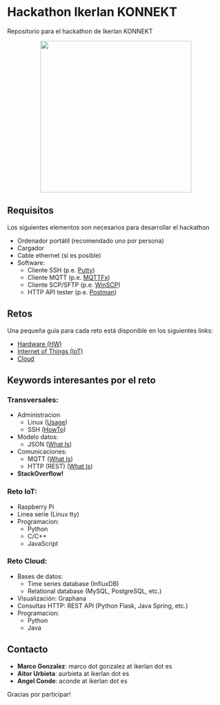 # Hackathon Ikerlan KONNEKT
Repositorio para el hackathon de Ikerlan KONNEKT

<p align="center">
  <img width="350" height="351" src="https://www.ikerlan.es/img/ikerlan-konnekt/logo-footer.png">
</p>

## Requisitos
Los siguientes elementos son necesarios para desarrollar el hackathon

* Ordenador portátil (recomendado uno por persona)
* Cargador
* Cable ethernet (si es posible)
* Software:
  * Cliente SSH (p.e. [Putty](https://www.putty.org/))
  * Cliente MQTT (p.e. [MQTTFx](https://mqttfx.jensd.de/))
  * Cliente SCP/SFTP (p.e. [WinSCP](https://winscp.net/eng/index.php))
  * HTTP API tester (p.e. [Postman](https://www.getpostman.com/))

## Retos
Una pequeña guía para cada reto está disponible en los siguientes links:
 * [Hardware (HW)](https://github.com/ikerlan2015/hackathon/tree/master/hw)
 * [Internet of Things (IoT)](https://github.com/ikerlan2015/hackathon/tree/master/iot)
 * [Cloud](https://github.com/ikerlan2015/hackathon/tree/master/cloud)

## Keywords interesantes por el reto
### Transversales:
  * Administracion
    * Linux ([Usage](https://www.raspberrypi.org/documentation/linux/usage/))
    * SSH ([HowTo](https://www.howtogeek.com/311287/how-to-connect-to-an-ssh-server-from-windows-macos-or-linux/))
  * Modelo datos:
    * JSON ([What Is](https://developer.mozilla.org/en-US/docs/Learn/JavaScript/Objects/JSON))
  * Comunicaciones:
    * MQTT ([What Is](https://randomnerdtutorials.com/what-is-mqtt-and-how-it-works/))
    * HTTP (REST) ([What Is](https://spring.io/understanding/REST))
  * **StackOverflow!**
### Reto IoT:
  * Raspberry Pi
  * Linea serie (Linux tty)
  * Programacion:
    * Python
    * C/C++
    * JavaScript
### Reto Cloud:
  * Bases de datos:
    * Time series database (InfluxDB)
    * Relational database (MySQL, PostgreSQL, etc.)
  * Visualización: Graphana
  * Consultas HTTP: REST API (Python Flask, Java Spring, etc.)
  * Programacion:
    * Python
    * Java

## Contacto

 * **Marco Gonzalez**: marco dot gonzalez at ikerlan dot es
 * **Aitor Urbieta**: aurbieta at ikerlan dot es
 * **Angel Conde**: aconde at ikerlan dot es


Gracias por participar!
